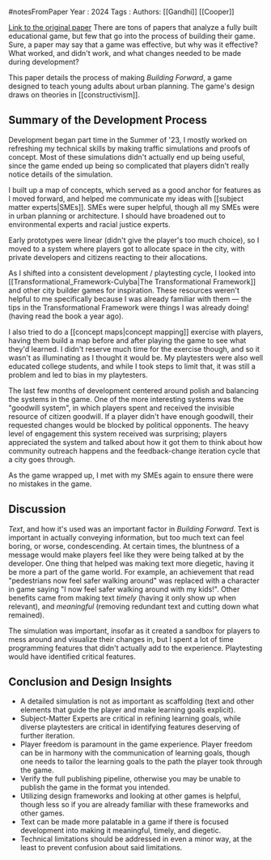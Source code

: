 #notesFromPaper
Year   : 2024
Tags   : 
Authors: [[Gandhi]] [[Cooper]]

[Link to the original paper](https://drive.google.com/file/d/1QZd7S4KzPwh9IO9FbkQ_TXBmuK2oOoWw/view?usp=sharing)
There are tons of papers that analyze a fully built educational game, but few that go into the process of building their game. Sure, a paper may say that a game was effective, but why was it effective? What worked, and didn't work, and what changes needed to be made during development?

This paper details the process of making *Building Forward*, a game designed to teach young adults about urban planning. The game's design draws on theories in [[constructivism]].

Summary of the Development Process
----------------------------------

Development began part time in the Summer of '23, I mostly worked on refreshing my technical skills by making traffic simulations and proofs of concept. Most of these simulations didn't actually end up being useful, since the game ended up being so complicated that players didn't really notice details of the simulation.

I built up a map of concepts, which served as a good anchor for features as I moved forward, and helped me communicate my ideas with [[subject matter experts|SMEs]]. SMEs were super helpful, though all my SMEs were in urban planning or architecture. I should have broadened out to environmental experts and racial justice experts.

Early prototypes were linear (didn't give the player's too much choice), so I moved to a system where players got to allocate space in the city, with private developers and citizens reacting to their allocations.

As I shifted into a consistent development / playtesting cycle, I looked into [[Transformational_Framework-Culyba|The Transformational Framework]] and other city builder games for inspiration. These resources weren't helpful to me specifically because I was already familiar with them — the tips in the Transformational Framework were things I was already doing! (having read the book a year ago).

I also tried to do a [[concept maps|concept mapping]] exercise with players, having them build a map before and after playing the game to see what they'd learned. I didn't reserve much time for the exercise though, and so it wasn't as illuminating as I thought it would be. My playtesters were also well educated college students, and while I took steps to limit that, it was still a problem and led to bias in my playtesters.

The last few months of development centered around polish and balancing the systems in the game. One of the more interesting systems was the "goodwill system", in which players spent and received the invisible resource of citizen goodwill. If a player didn't have enough goodwill, their requested changes would be blocked by political opponents. The heavy level of engagement this system received was surprising; players appreciated the system and talked about how it got them to think about how community outreach happens and the feedback-change iteration cycle that a city goes through.

As the game wrapped up, I met with my SMEs again to ensure there were no mistakes in the game.

Discussion
---------------

*Text*, and how it's used was an important factor in *Building Forward*. Text is important in actually conveying information, but too much text can feel boring, or worse, condescending. At certain times, the bluntness of a message would make players feel like they were being talked at by the developer. One thing that helped was making text more diegetic, having it be more a part of the game world. For example, an achievement that read "pedestrians now feel safer walking around" was replaced with a character in game saying "I now feel safer walking around with my kids!". Other benefits came from making text *timely* (having it only show up when relevant), and *meaningful* (removing redundant text and cutting down what remained).

The simulation was important, insofar as it created a sandbox for players to mess around and visualize their changes in, but I spent a lot of time programming features that didn't actually add to the experience. Playtesting would have identified critical features.

Conclusion and Design Insights
------------------------------

 - A detailed simulation is not as important as scaffolding (text and other elements that guide the player and make learning goals explicit).
 - Subject-Matter Experts are critical in refining learning goals, while diverse playtesters are critical in identifying features deserving of further iteration.
 - Player freedom is paramount in the game experience. Player freedom can be in harmony with the communication of learning goals, though one needs to tailor the learning goals to the path the player took through the game.
 - Verify the full publishing pipeline, otherwise you may be unable to publish the game in the format you intended.
 - Utilizing design frameworks and looking at other games is helpful, though less so if you are already familiar with these frameworks and other games.
 - Text can be made more palatable in a game if there is focused development into making it meaningful, timely, and diegetic.
 - Technical limitations should be addressed in even a minor way, at the least to prevent confusion about said limitations.
